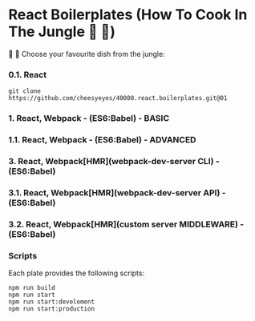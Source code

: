 # React Boilerplates (How To Cook In The Jungle :palm_tree: :see_no_evil:)

:banana: :avocado: Choose your favourite dish from the jungle:

### 0.1. React

```script
git clone https://github.com/cheesyeyes/40000.react.boilerplates.git@01
```

### 1.   React, Webpack - (ES6:Babel) - BASIC
### 1.1. React, Webpack - (ES6:Babel) - ADVANCED

### 3.   React, Webpack[HMR](webpack-dev-server CLI) - (ES6:Babel)
### 3.1. React, Webpack[HMR](webpack-dev-server API) - (ES6:Babel)
### 3.2. React, Webpack[HMR](custom server MIDDLEWARE) - (ES6:Babel)

### Scripts
Each plate provides the following scripts:

```script
npm run build
npm run start
npm run start:develoment
npm run start:production
```
